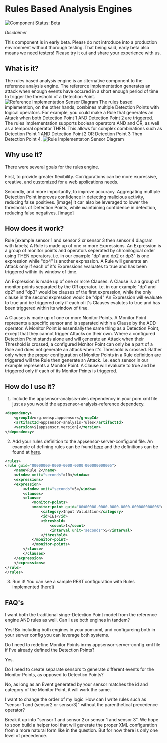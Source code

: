 Rules Based Analysis Engines
=========
![Component Status: Beta](https://img.shields.io/badge/component%20status-beta-yellow.svg)

*Disclaimer*

This component is in early beta. Please do not introduce into a production environment without thorough testing. That being said, early beta also means we need testers! Please try it out and share your experience with us.

What is it?
------------
The rules based analysis engine is an alternative component to the reference analysis engine. The reference implementation generates an attack when enough events have occured in a short enough period of time to trigger the threshold of a Detection Point.
![Reference Implementation Sensor Diagram](images/sensor-diagram_failed-login)
The rules based implemention, on the other hands, combines multiple Detection Points with logical operators. For example, you could make a Rule that generates an Attack when both Detection Point 1 AND Detection Point 2 are triggered. The rules implementation supports boolean operators AND and OR, as well as a temporal operator THEN. This allows for complex combinations such as Detection Point 1 AND Detection Point 2 OR Detection Point 3 Then Detection Point 4.
![Rule Implementation Sensor Diagram](images/sensor-diagram_failed-loginANDforgot-passwordTHENreset-password)

Why use it?
------------
There were several goals for the rules engine.

First, to provide greater flexibility. Configurations can be more expressive, creative, and customized for a web applications needs.

Secondly, and more importantly, to improve accuracy. Aggregating multiple Detection Point improves confidence in detecting malicious activity, reducing false positives. 
[image]
It can also be leveraged to lower the thresholds of Detection Points, while maintaining confidence in detection, reducing false negatives.
[image]

How does it work?
------------
Rule
[example sensor 1 and sensor 2 or sensor 3 then sensor 4 diagram with labels]
A Rule is made up of one or more Expressions. An Expression is a group of monitor points and operators seperated by chronilogical order using THEN operators.
i.e. in our example "dp1 and dp2 or dp3" is one expression while "dp4" is another expression.
A Rule will generate an Attack only if each of it's Expressions evaluates to true and has been triggered within its window of time.

An Expression is made up of one or more Clauses. A Clause is a a group of monitor points separated by the OR operator.
i.e. in our example "dp1 and dp2" and "dp3" would be clauses of the first expression, while the only clause in the second expression would be "dp4"
An Expression will evaluate to true and be triggered only if each of it's Clauses evalutes to true and has been triggered within its window of time.

A Clauses is made up of one or more Monitor Points. A Monitor Point represents a specific sensor and is separated within a Clause by the ADD operator.
A Monitor Point is essentially the same thing as a Detection Point, except that they cannot trigger Attacks on their own. Where a configured Detection Point stands alone and will generate an Attack when their Threshold is crossed, a configured Monitor Point can only be a part of a Rule and does not generate an attack when it's Threshold is crossed. Rather only when the proper configuration of Monitor Points in a Rule definition are triggered will the Rule then generate an Attack.
i.e. each sensor in our example represents a Monitor Point.
A Clause will evaluate to true and be triggered only if each of its Monitor Points is triggered.

How do I use it?
------------
1) Include the appsensor-analysis-rules dependency in your pom.xml file just as you would the appsensor-analysis-reference dependecy.
```xml
<dependency>
	<groupId>org.owasp.appsensor</groupId>
	<artifactId>appsensor-analysis-rules</artifactId>
	<version>${appsensor.version}</version>
</dependency>
```

2) Add your rules definition to the appsensor-server-config.xml file. An example of defining rules can be found [here](https://github.com/dscrobonia/appsensor/blob/feature-rules-engine-removing-not/configuration-modes/appsensor-configuration-stax/src/test/resources/appsensor-server-rules-standard-multiple-config.xml) and the definitions can be found at [here](https://github.com/dscrobonia/appsensor/blob/feature-rules-engine-removing-not/appsensor-core/src/main/resources/appsensor_server_config_2.0.xsd).
```xml
<rules>	
<rule guid="00000000-0000-0000-0000-000000000005">
	<name>Rule 2</name>
	<window unit="seconds">10</window>
	<expressions>				
	<expression>
		<window unit="seconds">5</window>
		<clauses>
		<clause>
			<monitor-points>
			<monitor-point guid="00000000-0000-0000-0000-000000000006">
				<category>Input Validation</category>
				<id>IE1</id>
				<threshold>
					<count>1</count>
					<interval unit="seconds">5</interval>
				</threshold>
			</monitor-point>
			</monitor-points>
		</clause>
		</clauses>
	</expression>
	</expressions>
</rule>
</rules>
```

3) Run it! You can see a sample REST configuration with Rules implemented [here](

FAQ's
------------
I want both the traditional singe-Detection Point model from the reference engine AND rules as well. Can I use both engines in tandem?

Yes! By including both engines in your pom.xml, and configureing both in your server config you can leverage both systems.

Do I need to redefine Monitor Points in my appsensor-server-config.xml file if I've already defined the Detection Points?

Yes.

Do I need to create separate sensors to generate different events for the Monitor Points, as opposed to Detection Points?

No, as long as an Event generated by your sensor matches the id and category of the Monitor Point, it will work the same.

I want to change the order of my logic. How can I write rules such as "sensor 1 and (sensor2 or sensor3)" without the parenthetical precedence operator?

Break it up into "sensor 1 and sensor 2 or sensor 1 and sensor 3". We hope to soon build a helper tool that will generate the proper XML configuration from a more natural form like in the question. But for now there is only one level of precedence.
